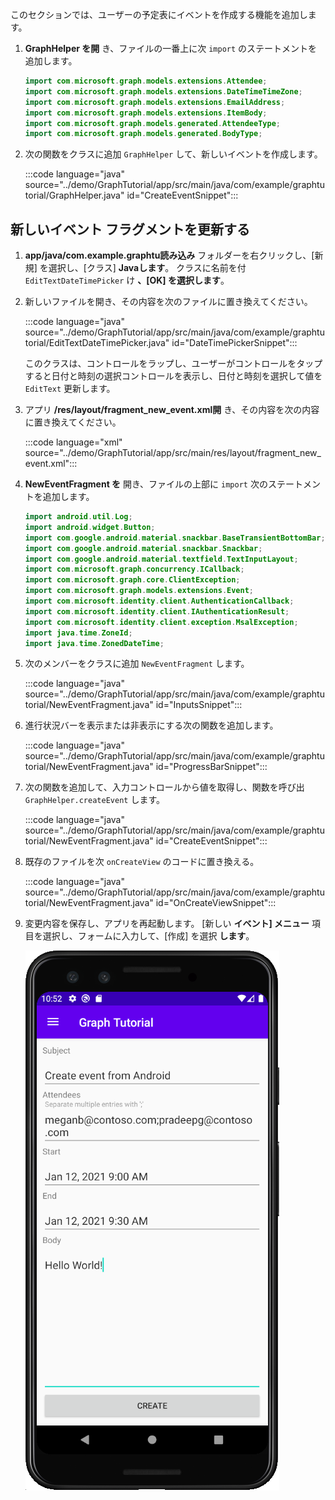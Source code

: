 <!-- markdownlint-disable MD002 MD041 -->

このセクションでは、ユーザーの予定表にイベントを作成する機能を追加します。

1. **GraphHelper を開** き、ファイルの一番上に次 `import` のステートメントを追加します。

    ```java
    import com.microsoft.graph.models.extensions.Attendee;
    import com.microsoft.graph.models.extensions.DateTimeTimeZone;
    import com.microsoft.graph.models.extensions.EmailAddress;
    import com.microsoft.graph.models.extensions.ItemBody;
    import com.microsoft.graph.models.generated.AttendeeType;
    import com.microsoft.graph.models.generated.BodyType;
    ```

1. 次の関数をクラスに追加 `GraphHelper` して、新しいイベントを作成します。

    :::code language="java" source="../demo/GraphTutorial/app/src/main/java/com/example/graphtutorial/GraphHelper.java" id="CreateEventSnippet":::

## <a name="update-new-event-fragment"></a>新しいイベント フラグメントを更新する

1. **app/java/com.example.graphtu読み込み** フォルダーを右クリックし、[新規] を選択し、[クラス] **Javaします**。 クラスに名前を付 `EditTextDateTimePicker` け **、[OK] を選択します**。

1. 新しいファイルを開き、その内容を次のファイルに置き換えてください。

    :::code language="java" source="../demo/GraphTutorial/app/src/main/java/com/example/graphtutorial/EditTextDateTimePicker.java" id="DateTimePickerSnippet":::

    このクラスは、コントロールをラップし、ユーザーがコントロールをタップすると日付と時刻の選択コントロールを表示し、日付と時刻を選択して値を `EditText` 更新します。

1. アプリ **/res/layout/fragment_new_event.xml開** き、その内容を次の内容に置き換えてください。

    :::code language="xml" source="../demo/GraphTutorial/app/src/main/res/layout/fragment_new_event.xml":::

1. **NewEventFragment を** 開き、ファイルの上部に `import` 次のステートメントを追加します。

    ```java
    import android.util.Log;
    import android.widget.Button;
    import com.google.android.material.snackbar.BaseTransientBottomBar;
    import com.google.android.material.snackbar.Snackbar;
    import com.google.android.material.textfield.TextInputLayout;
    import com.microsoft.graph.concurrency.ICallback;
    import com.microsoft.graph.core.ClientException;
    import com.microsoft.graph.models.extensions.Event;
    import com.microsoft.identity.client.AuthenticationCallback;
    import com.microsoft.identity.client.IAuthenticationResult;
    import com.microsoft.identity.client.exception.MsalException;
    import java.time.ZoneId;
    import java.time.ZonedDateTime;
    ```

1. 次のメンバーをクラスに追加 `NewEventFragment` します。

    :::code language="java" source="../demo/GraphTutorial/app/src/main/java/com/example/graphtutorial/NewEventFragment.java" id="InputsSnippet":::

1. 進行状況バーを表示または非表示にする次の関数を追加します。

    :::code language="java" source="../demo/GraphTutorial/app/src/main/java/com/example/graphtutorial/NewEventFragment.java" id="ProgressBarSnippet":::

1. 次の関数を追加して、入力コントロールから値を取得し、関数を呼び出 `GraphHelper.createEvent` します。

    :::code language="java" source="../demo/GraphTutorial/app/src/main/java/com/example/graphtutorial/NewEventFragment.java" id="CreateEventSnippet":::

1. 既存のファイルを次 `onCreateView` のコードに置き換える。

    :::code language="java" source="../demo/GraphTutorial/app/src/main/java/com/example/graphtutorial/NewEventFragment.java" id="OnCreateViewSnippet":::

1. 変更内容を保存し、アプリを再起動します。 [新しい **イベント] メニュー** 項目を選択し、フォームに入力して、[作成] を選択 **します**。

    ![アプリのイベント作成フォームのスクリーンショット](images/create-event.png)
